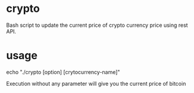 # crypto
Bash script to update the current price of crypto currency price using rest API.

# usage

echo "./crypto [option] [crytocurrency-name]"

Execution without any parameter will give you the current price of bitcoin
